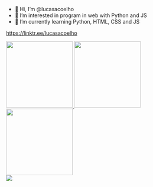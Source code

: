 - 👋 Hi, I’m @lucasacoelho
- 👀 I’m interested in program in web with Python and JS
- 🌱 I’m currently learning Python, HTML, CSS and JS


<!---
lucasacoelho/lucasacoelho is a ✨ special ✨ repository because its `README.md` (this file) appears on your GitHub profile.
You can click the Preview link to take a look at your changes.
--->
https://linktr.ee/lucasacoelho
<div>
<a href="https://github.com/lucasacoelho">
<img loading="lazy" height="180em" src="https://github-readme-stats.vercel.app/api/top-langs/?username=lucasacoelho&layout=compact&langs_count=7&theme=maroongold"/>
<img loading="lazy" height="180em" src="https://github-readme-stats.vercel.app/api?username=lucasacoelho&show_icons=true&theme=maroongold&include_all_commits=true&count_private=true"/>
<img loading="lazy" height="180em" src="https://github-readme-stats.vercel.app/api/wakatime?username=lucasacoelho"/>

</div>
<a href="https://github.com/lucasacoelho/Desafios-Beecrowd-CSharp">
  <img align="center" src="https://github-readme-stats.vercel.app/api/pin/?username=lucasacoelho&repo=Desafios-Beecrowd-CSharp" />
</a>

